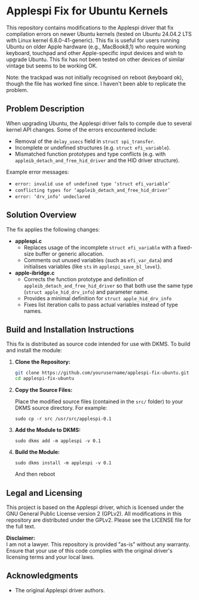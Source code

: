 # Applespi Fix for Ubuntu Kernels

This repository contains modifications to the Applespi driver that fix compilation errors on newer Ubuntu kernels (tested on Ubuntu 24.04.2 LTS with Linux kernel 6.8.0-41-generic). This fix is useful for users running Ubuntu on older Apple hardware (e.g., MacBook8,1) who require working keyboard, touchpad and other Apple-specific input devices and wish to upgrade Ubuntu. This fix has not been tested on other devices of similar vintage but seems to be working OK. 

Note: the trackpad was not initially recognised on reboot (keyboard ok), though the file has worked fine since. I haven't been able to replicate the problem.

## Problem Description

When upgrading Ubuntu, the Applespi driver fails to compile due to several kernel API changes. Some of the errors encountered include:

- Removal of the `delay_usecs` field in `struct spi_transfer`.
- Incomplete or undefined structures (e.g. `struct efi_variable`).
- Mismatched function prototypes and type conflicts (e.g. with `appleib_detach_and_free_hid_driver` and the HID driver structure).

Example error messages:

- `error: invalid use of undefined type ‘struct efi_variable’`
- `conflicting types for ‘appleib_detach_and_free_hid_driver’`
- `error: ‘drv_info’ undeclared`

## Solution Overview

The fix applies the following changes:

- **applespi.c**  
  - Replaces usage of the incomplete `struct efi_variable` with a fixed-size buffer or generic allocation.
  - Comments out unused variables (such as `efi_var_data`) and initialises variables (like `sts` in `applespi_save_bl_level`).
- **apple-ibridge.c**  
  - Corrects the function prototype and definition of `appleib_detach_and_free_hid_driver` so that both use the same type (`struct apple_hid_drv_info`) and parameter name.
  - Provides a minimal definition for `struct apple_hid_drv_info`
  - Fixes list iteration calls to pass actual variables instead of type names.

## Build and Installation Instructions

This fix is distributed as source code intended for use with DKMS. To build and install the module:

1. **Clone the Repository:**
   
   ```bash
   git clone https://github.com/yourusername/applespi-fix-ubuntu.git
   cd applespi-fix-ubuntu
   ```

2. **Copy the Source Files:**
   
   Place the modified source files (contained in the `src/` folder) to your DKMS source directory. For example:
   
   ```
   sudo cp -r src /usr/src/applespi-0.1
   ```

3. **Add the Module to DKMS:**    
   
   ```
   sudo dkms add -m applespi -v 0.1
   ```

4. **Build the Module:**
   
   ```
   sudo dkms install -m applespi -v 0.1
   ```
   
   And then reboot

## Legal and Licensing

This project is based on the Applespi driver, which is licensed under the GNU General Public License version 2 (GPLv2). All modifications in this repository are distributed under the GPLv2. Please see the LICENSE file for the full text.

**Disclaimer:**  
I am not a lawyer. This repository is provided "as-is" without any warranty. Ensure that your use of this code complies with the original driver's licensing terms and your local laws.

## Acknowledgments

- The original Applespi driver authors.
